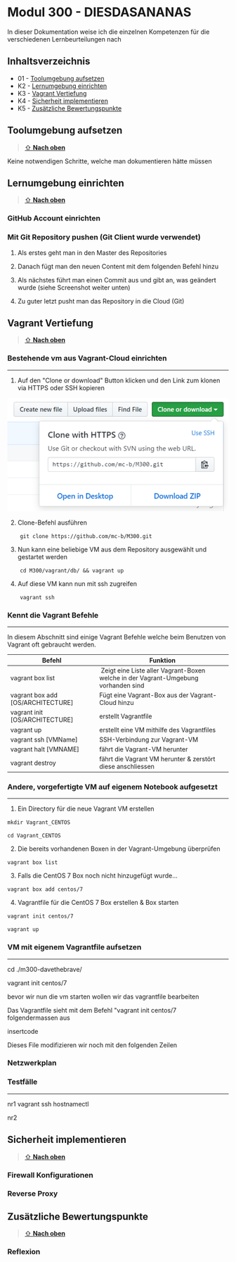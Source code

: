 # Modul 300 - DIESDASANANAS

In dieser Dokumentation weise ich die einzelnen Kompetenzen für die verschiedenen Lernbeurteilungen nach

## Inhaltsverzeichnis

* 01 - [Toolumgebung aufsetzen](#k1)
* K2 - [Lernumgebung einrichten](#k2)
* K3 - [Vagrant Vertiefung](#k3)
* K4 - [Sicherheit implementieren](#k4)
* K5 - [Zusätzliche Bewertungspunkte](#k5)

## Toolumgebung aufsetzen <a name="k1"></a>
> [⇧ **Nach oben**](#inhaltsverzeichnis)

Keine notwendigen Schritte, welche man dokumentieren hätte müssen

## Lernumgebung einrichten <a name="k2"></a>
> [⇧ **Nach oben**](#inhaltsverzeichnis)

### GitHub Account einrichten


### Mit Git Repository pushen (Git Client wurde verwendet)

1. Als erstes geht man in den Master des Repositories

2. Danach fügt man den neuen Content mit dem folgenden Befehl hinzu

3. Als nächstes führt man einen Commit aus und gibt an, was geändert wurde (siehe Screenshot weiter unten)

4. Zu guter letzt pusht man das Repository in die Cloud (Git)



## Vagrant Vertiefung <a name="k3"></a>
> [⇧ **Nach oben**](#inhaltsverzeichnis)

### Bestehende vm aus Vagrant-Cloud einrichten
***

1. Auf den "Clone or download" Button klicken und den Link zum klonen via HTTPS oder SSH kopieren

![link profile picture](./images/k3/k3_01.png "Title")

2. Clone-Befehl ausführen
```
    git clone https://github.com/mc-b/M300.git
```
3. Nun kann eine beliebige VM aus dem Repository ausgewählt und gestartet werden
```
    cd M300/vagrant/db/ && vagrant up
```
4. Auf diese VM kann nun mit ssh zugreifen
```
    vagrant ssh
```

### Kennt die Vagrant Befehle
***

In diesem Abschnitt sind einige Vagrant Befehle welche beim Benutzen von Vagrant oft gebraucht werden.

| Befehl | Funktion |
| ----- | ----- |
| vagrant box list | Zeigt eine Liste aller Vagrant-Boxen welche in der Vagrant-Umgebung vorhanden sind |
| vagrant box add [OS/ARCHITECTURE] | Fügt eine Vagrant-Box aus der Vagrant-Cloud hinzu |
| vagrant init [OS/ARCHITECTURE] | erstellt Vagrantfile |
| vagrant up | erstellt eine VM mithilfe des Vagrantfiles | 
| vagrant ssh [VMName] | SSH-Verbindung zur Vagrant-VM |
| vagrant halt [VMNAME] | fährt die Vagrant-VM herunter |
| vagrant destroy | fährt die Vagrant VM herunter & zerstört diese anschliessen |

### Andere, vorgefertigte VM auf eigenem Notebook aufgesetzt
***

1. Ein Directory für die neue Vagrant VM erstellen
```
mkdir Vagrant_CENTOS
```
```
cd Vagrant_CENTOS
```

2. Die bereits vorhandenen Boxen in der Vagrant-Umgebung überprüfen
```
vagrant box list
```

3. Falls die CentOS 7 Box noch nicht hinzugefügt wurde...
```
vagrant box add centos/7
```

4. Vagrantfile für die CentOS 7 Box erstellen & Box starten
```
vagrant init centos/7
```
```
vagrant up
```



### VM mit eigenem Vagrantfile aufsetzen
***

cd ./m300-davethebrave/


vagrant init centos/7

bevor wir nun die vm starten wollen wir das vagrantfile bearbeiten



Das Vagrantfile sieht mit dem Befehl "vagrant init centos/7 folgendermassen aus

insertcode

Dieses File modifizieren wir noch mit den folgenden Zeilen

### Netzwerkplan



### Testfälle
***

nr1
vagrant ssh
hostnamectl

nr2



## Sicherheit implementieren <a name="k4"></a>
> [⇧ **Nach oben**](#inhaltsverzeichnis)

### Firewall Konfigurationen


### Reverse Proxy



## Zusätzliche Bewertungspunkte <a name="k5"></a>
> [⇧ **Nach oben**](#inhaltsverzeichnis)

### Reflexion

